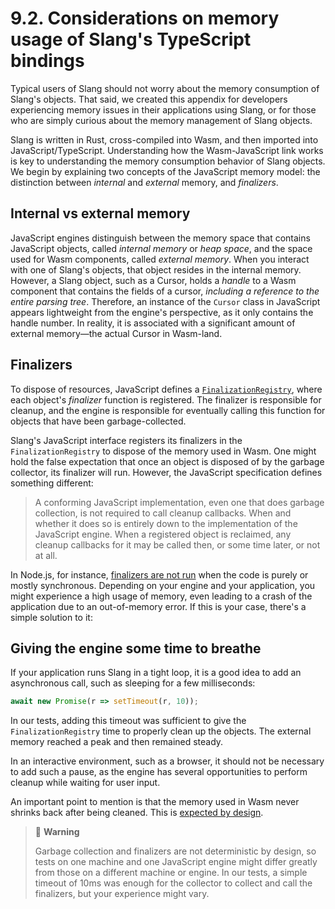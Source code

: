 # 9.2. Considerations on memory usage of Slang's TypeScript bindings

Typical users of Slang should not worry about the memory consumption of Slang's objects. That said, we created this appendix for developers experiencing memory issues in their applications using Slang, or for those who are simply curious about the memory management of Slang objects.

Slang is written in Rust, cross-compiled into Wasm, and then imported into JavaScript/TypeScript. Understanding how the Wasm-JavaScript link works is key to understanding the memory consumption behavior of Slang objects. We begin by explaining two concepts of the JavaScript memory model: the distinction between _internal_ and _external_ memory, and _finalizers_.

## Internal vs external memory

JavaScript engines distinguish between the memory space that contains JavaScript objects, called _internal memory_ or _heap space_, and the space used for Wasm components, called _external memory_. When you interact with one of Slang's objects, that object resides in the internal memory. However, a Slang object, such as a Cursor, holds a _handle_ to a Wasm component that contains the fields of a cursor, _including a reference to the entire parsing tree_. Therefore, an instance of the `Cursor` class in JavaScript appears lightweight from the engine's perspective, as it only contains the handle number. In reality, it is associated with a significant amount of external memory—the actual Cursor in Wasm-land.

## Finalizers

To dispose of resources, JavaScript defines a [`FinalizationRegistry`](https://developer.mozilla.org/en-US/docs/Web/JavaScript/Reference/Global_Objects/FinalizationRegistry), where each object's _finalizer_ function is registered. The finalizer is responsible for cleanup, and the engine is responsible for eventually calling this function for objects that have been garbage-collected.

Slang's JavaScript interface registers its finalizers in the `FinalizationRegistry` to dispose of the memory used in Wasm. One might hold the false expectation that once an object is disposed of by the garbage collector, its finalizer will run. However, the JavaScript specification defines something different:

> A conforming JavaScript implementation, even one that does garbage collection, is not required to call cleanup callbacks. When and whether it does so is entirely down to the implementation of the JavaScript engine. When a registered object is reclaimed, any cleanup callbacks for it may be called then, or some time later, or not at all.

In Node.js, for instance, [finalizers are not run](https://github.com/rustwasm/wasm-bindgen/issues/3917) when the code is purely or mostly synchronous. Depending on your engine and your application, you might experience a high usage of memory, even leading to a crash of the application due to an out-of-memory error. If this is your case, there's a simple solution to it:

## Giving the engine some time to breathe

If your application runs Slang in a tight loop, it is a good idea to add an asynchronous call, such as sleeping for a few milliseconds:

```javascript
await new Promise(r => setTimeout(r, 10));
```

In our tests, adding this timeout was sufficient to give the `FinalizationRegistry` time to properly clean up the objects. The external memory reached a peak and then remained steady.

In an interactive environment, such as a browser, it should not be necessary to add such a pause, as the engine has several opportunities to perform cleanup while waiting for user input.

An important point to mention is that the memory used in Wasm never shrinks back after being cleaned. This is [expected by design](https://github.com/WebAssembly/design/issues/1300#issuecomment-573867836).

> 🚧 **Warning**
>
> Garbage collection and finalizers are not deterministic by design, so tests on one machine and one JavaScript engine might differ greatly from those on a different machine or engine. In our tests, a simple timeout of 10ms was enough for the collector to collect and call the finalizers, but your experience might vary.
